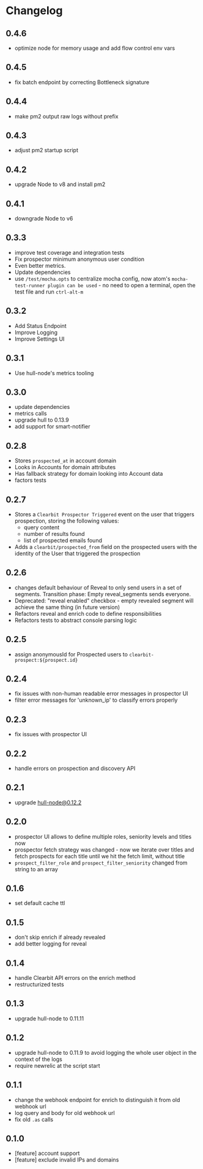 # Changelog

## 0.4.6
- optimize node for memory usage and add flow control env vars

## 0.4.5
- fix batch endpoint by correcting Bottleneck signature

## 0.4.4
- make pm2 output raw logs without prefix

## 0.4.3
- adjust pm2 startup script

## 0.4.2
- upgrade Node to v8 and install pm2

## 0.4.1
- downgrade Node to v6

## 0.3.3
- improve test coverage and integration tests
- Fix prospector minimum anonymous user condition
- Even better metrics.
- Update dependencies
- use `/test/mocha.opts` to centralize mocha config, now atom's `mocha-test-runner plugin can be used` - no need to open a terminal, open the test file and run `ctrl-alt-m`

## 0.3.2
- Add Status Endpoint
- Improve Logging
- Improve Settings UI

## 0.3.1
- Use hull-node's metrics tooling

## 0.3.0
- update dependencies
- metrics calls
- upgrade hull to 0.13.9
- add support for smart-notifier

## 0.2.8
- Stores `prospected_at` in account domain
- Looks in Accounts for domain attributes
- Has fallback strategy for domain looking into Account data
- factors tests

## 0.2.7

- Stores a `Clearbit Prospector Triggered` event on the user that triggers prospection, storing the following values:
  + query content
  + number of results found
  + list of prospected emails found
- Adds a `clearbit/prospected_from` field on the prospected users with the identity of the User that triggered the prospection


## 0.2.6

- changes default behaviour of Reveal to only send users in a set of segments. Transition phase: Empty reveal_segments sends everyone.
- Deprecated: "reveal enabled" checkbox - empty revealed segment will achieve the same thing (in future version)
- Refactors reveal and enrich code to define responsibilities
- Refactors tests to abstract console parsing logic

## 0.2.5

- assign anonymousId for Prospected users to `clearbit-prospect:${prospect.id}`

## 0.2.4

- fix issues with non-human readable error messages in prospector UI
- filter error messages for 'unknown_ip' to classify errors properly

## 0.2.3

- fix issues with prospector UI

## 0.2.2

- handle errors on prospection and discovery API

## 0.2.1

- upgrade hull-node@0.12.2

## 0.2.0

- prospector UI allows to define multiple roles, seniority levels and titles now
- prospector fetch strategy was changed - now we iterate over titles and fetch prospects for each title until we hit the fetch limit, without title
- `prospect_filter_role` and `prospect_filter_seniority` changed from string to an array

## 0.1.6

- set default cache ttl

## 0.1.5

- don't skip enrich if already revealed
- add better logging for reveal

## 0.1.4

- handle Clearbit API errors on the enrich method
- restructurized tests

## 0.1.3

- upgrade hull-node to 0.11.11

## 0.1.2

- upgrade hull-node to 0.11.9 to avoid logging the whole user object in the context of the logs
- require newrelic at the script start

## 0.1.1

- change the webhook endpoint for enrich to distinguish it from old webhook url
- log query and body for old webhook url
- fix old `.as` calls

## 0.1.0

- [feature] account support
- [feature] exclude invalid IPs and domains
